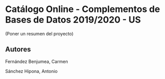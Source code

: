 # Catálogo Online - Complementos de Bases de Datos 2019/2020 - US
(Poner un resumen del proyecto)

## Autores
Fernández Benjumea, Carmen

Sánchez Hipona, Antonio

